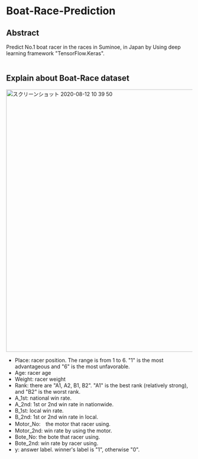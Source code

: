 # Boat-Race-Prediction
## Abstract
Predict No.1 boat racer in the races in Suminoe, in Japan by Using deep learning framework "TensorFlow.Keras".
<br><br>

## Explain about Boat-Race dataset
<img width="708" alt="スクリーンショット 2020-08-12 10 39 50" src="https://user-images.githubusercontent.com/58195776/89965724-69634d80-dc88-11ea-8212-30b383f1d452.png">

* Place: racer position. The range is from 1 to 6. "1" is the most advantageous and "6" is the most unfavorable. 
* Age: racer age
* Weight: racer weight
* Rank: there are "A1, A2, B1, B2". "A1" is the best rank (relatively strong), and "B2" is the worst rank.
* A_1st: national win rate.
* A_2nd: 1st or 2nd win rate in nationwide.
* B_1st: local win rate.
* B_2nd: 1st or 2nd win rate in local.
* Motor_No:　the motor that racer using.
* Motor_2nd: win rate by using the motor.
* Bote_No: the bote that racer using.
* Bote_2nd: win rate by racer using.
* y: answer label. winner's label is "1", otherwise "0".
